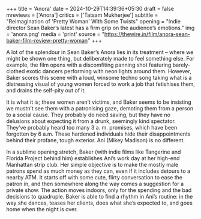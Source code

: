 +++
title = 'Anora'
date = 2024-10-29T14:39:36+05:30
draft = false
mreviews = ['Anora']
critics = ['Tatsam Mukherjee']
subtitle = "Reimagination of 'Pretty Woman' With Some Twists"
opening = "Indie director Sean Baker’s latest has a firm grip on the audience’s emotions."
img = 'anora.png'
media = 'print'
source = "https://thewire.in/film/anora-sean-baker-film-review-pretty-woman"
+++

A lot of the splendour in Sean Baker’s Anora lies in its treatment – where we might be shown one thing, but deliberately made to feel something else. For example, the film opens with a discomfiting panning shot featuring barely-clothed exotic dancers performing with neon lights around them. However, Baker scores this scene with a loud, winsome techno song taking what is a distressing visual of young women forced to work a job that fetishises them, and drains the self-pity out of it.

It is what it is; these women aren’t victims, and Baker seems to be insisting we mustn’t see them with a patronising gaze, demoting them from a person to a social cause. They probably do need saving, but they have no delusions about expecting it from a drunk, seemingly kind spectator. They’ve probably heard too many 3 a. m. promises, which have been forgotten by 6 a.m. These hardened individuals hide their disappointments behind their profane, tough exterior. Ani (Mikey Madison) is no different.

In a sublime opening stretch, Baker (with indie films like Tangerine and Florida Project behind him) establishes Ani’s work day at her high-end Manhattan strip club. Her simple objective is to make the mostly male patrons spend as much money as they can, even if it includes detours to a nearby ATM. It starts off with some cute, flirty conversation to ease the patron in, and then somewhere along the way comes a suggestion for a private show. The action moves indoors, only for the spending and the bad decisions to quadruple. Baker is able to find a rhythm in Ani’s routine: in the way she dances, teases her clients, does what she’s expected to, and goes home when the night is over.
